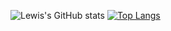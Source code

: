 ![Lewis's GitHub stats](https://github-readme-stats.vercel.app/api?username=lewisforyou&show_icons=true&theme=radical)
[![Top Langs](https://github-readme-stats.vercel.app/api/top-langs/?username=lewisforyou&theme=radical)](https://github.com/anuraghazra/github-readme-stats)

